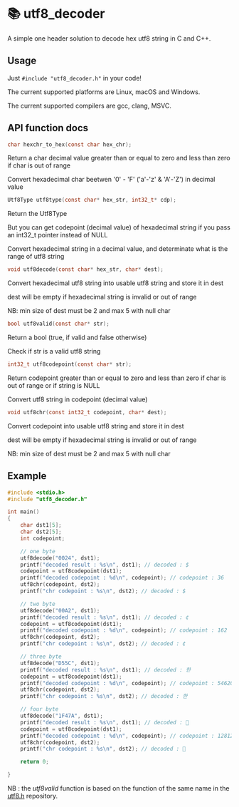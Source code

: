 # 📚 utf8_decoder

A simple one header solution to decode hex utf8 string in C and C++.

## Usage

Just `#include "utf8_decoder.h"` in your code!

The current supported platforms are Linux, macOS and Windows.

The current supported compilers are gcc, clang, MSVC.

## API function docs

```c
char hexchr_to_hex(const char hex_chr);
```

Return a char decimal value greater than or equal to zero and less than zero if char is out of range

Convert hexadecimal char beetwen '0' - 'F' ('a'-'z' & 'A'-'Z') in decimal value

```c
Utf8Type utf8type(const char* hex_str, int32_t* cdp);
```

Return the Utf8Type

But you can get codepoint (decimal value) of hexadecimal string if you pass an int32_t pointer instead of NULL

Convert hexadecimal string in a decimal value, and determinate what is the range of utf8 string

```c
void utf8decode(const char* hex_str, char* dest);
```

Convert hexadecimal utf8 string into usable utf8 string and store it in dest

dest will be empty if hexadecimal string is invalid or out of range

NB: min size of dest must be 2 and max 5 with null char

```c
bool utf8valid(const char* str);
```

Return a bool (true, if valid and false otherwise)

Check if str is a valid utf8 string

```c
int32_t utf8codepoint(const char* str);
```
Return codepoint greater than or equal to zero and less than zero if char is out of range or if string is NULL

Convert utf8 string in codepoint (decimal value)

```c
void utf8chr(const int32_t codepoint, char* dest);
```
Convert codepoint into usable utf8 string and store it in dest

dest will be empty if hexadecimal string is invalid or out of range

NB: min size of dest must be 2 and max 5 with null char

## Example

```c
#include <stdio.h>
#include "utf8_decoder.h"

int main()
{
    char dst1[5];
    char dst2[5];
    int codepoint;

    // one byte
    utf8decode("0024", dst1);
    printf("decoded result : %s\n", dst1); // decoded : $
    codepoint = utf8codepoint(dst1);
    printf("decoded codepoint : %d\n", codepoint); // codepoint : 36
    utf8chr(codepoint, dst2);
    printf("chr codepoint : %s\n", dst2); // decoded : $

    // two byte
    utf8decode("00A2", dst1);
    printf("decoded result : %s\n", dst1); // decoded : ¢
    codepoint = utf8codepoint(dst1);
    printf("decoded codepoint : %d\n", codepoint); // codepoint : 162
    utf8chr(codepoint, dst2);
    printf("chr codepoint : %s\n", dst2); // decoded : ¢

    // three byte
    utf8decode("D55C", dst1);
    printf("decoded result : %s\n", dst1); // decoded : 한
    codepoint = utf8codepoint(dst1);
    printf("decoded codepoint : %d\n", codepoint); // codepoint : 54620
    utf8chr(codepoint, dst2);
    printf("chr codepoint : %s\n", dst2); // decoded : 한

    // four byte
    utf8decode("1F47A", dst1);
    printf("decoded result : %s\n", dst1); // decoded : 👺
    codepoint = utf8codepoint(dst1);
    printf("decoded codepoint : %d\n", codepoint); // codepoint : 128122
    utf8chr(codepoint, dst2);
    printf("chr codepoint : %s\n", dst2); // decoded : 👺

    return 0;

}
```

NB : the *utf8valid* function is based on the function of the same name in the [utf8.h](https://github.com/sheredom/utf8.h) repository.